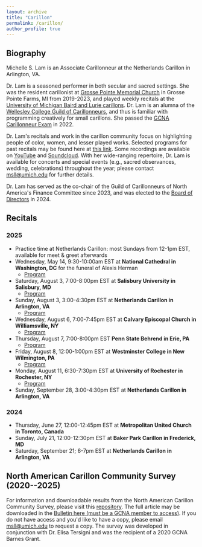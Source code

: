 ```yaml
---
layout: archive
title: "Carillon"
permalink: /carillon/
author_profile: true
---
```


## Biography 

Michelle S. Lam is an Associate Carillonneur at the Netherlands Carillon in Arlington, VA. 

Dr. Lam is a seasoned performer in both secular and sacred settings. She was the resident carillonist at [Grosse Pointe Memorial Church](https://gpmchurch.org/) in Grosse Pointe Farms, MI from 2019-2023, and played weekly recitals at the [University of Michigan Baird and Lurie carillons](https://smtd.umich.edu/departments/organ/carillons/). Dr. Lam is an alumna of the [Wellesley College Guild of Carillonneurs](https://www.wellesley.edu/music/performanceprogram/ensembles/carillon), and thus is familiar with programming creatively for small carillons. She passed the [GCNA Carillonneur Exam](https://www.gcna.org/exam-carillonneur) in 2022. 

Dr. Lam's recitals and work in the carillon community focus on highlighting people of color, women, and lesser played works. Selected programs for past recitals may be found here at [this link](https://docs.google.com/document/d/1yBbaaqsHExDU1md3aXO9Nh0Cq2Sysf_wvTN4HS9HIag/edit?usp=sharing). Some recordings are available on [YouTube](https://www.youtube.com/playlist?list=PL9rENzxh-Bm7Jh1IHHb4N5-jUKiyFOsxD) and [Soundcloud](https://soundcloud.com/michelleslam). With her wide-ranging repertoire, Dr. Lam is available for concerts and special events (e.g., sacred observances, wedding, celebrations) throughout the year; please contact msll@umich.edu for further details.

Dr. Lam has served as the co-chair of the Guild of Carillonneurs of North America's Finance Committee since 2023, and was elected to the [Board of Directors](https://www.gcna.org/leadership) in 2024. 

## Recitals 

### 2025
- Practice time at Netherlands Carillon: most Sundays from 12-1pm EST, available for meet & greet afterwards
- Wednesday, May 14, 9:30-10:00am EST at **National Cathedral in Washington, DC** for the funeral of Alexis Herman
  - [Program](https://cathedral.org/wp-content/uploads/2025/05/Herman-Alexis_R1.pdf)
- Saturday, August 3, 7:00-8:00pm EST at **Salisbury University in Salisbury, MD**
  - [Program](https://docs.google.com/document/d/19gUoVQtyTy50Fy5CNL0WFmyhnyh3J1vGUOOngi0vx3s/edit?usp=sharing)
- Sunday, August 3, 3:00-4:30pm EST at **Netherlands Carillon in Arlington, VA**
  - [Program]()
- Wednesday, August 6, 7:00-7:45pm EST at **Calvary Episcopal Church in Williamsville, NY**
  - [Program](https://docs.google.com/document/d/1pAOQKsjq4D1DsCmE43pJzPtESheDj1ZpLy8zQH0d9Us/edit?usp=sharing)
- Thursday, August 7, 7:00-8:00pm EST **Penn State Behrend in Erie, PA**
  - [Program](https://docs.google.com/document/d/122vQwpH4C4tod41zmRf3N3PJv1DIYVKozRslax0Eo9Y/edit?usp=sharing)
- Friday, August 8, 12:00-1:00pm EST at **Westminster College in New Wilmington, PA**
  - [Program](https://docs.google.com/document/d/1_ZE41w89YOTiKlTcMrt4QhFgjxJa2PXRhVP176cQDhI/edit?usp=sharing)
- Monday, August 11, 6:30-7:30pm EST at **University of Rochester in Rochester, NY**
  - [Program](https://docs.google.com/document/d/1HV9fKhvSOb35fomoLt0rE92mEwvpVrgBoODuLG-GPDg/edit?usp=sharing)
- Sunday, September 28, 3:00-4:30pm EST at **Netherlands Carillon in Arlington, VA**

### 2024
- Thursday, June 27, 12:00-12:45pm EST at **Metropolitan United Church in Toronto, Canada**
- Sunday, July 21, 12:00-12:30pm EST at **Baker Park Carillon in Frederick, MD**
- Saturday, September 21; 6-7pm EST at **Netherlands Carillon in Arlington, VA**

## North American Carillon Community Survey (2020--2025) 

For information and downloadable results from the North American Carillon Community Survey, please visit this [repository](https://github.com/michellelam/carilloncommunity). The full article may be downloaded in the [Bulletin here (must be a GCNA member to access)](https://www.gcna.org/resources/Members/Bulletin/GCNA-Bulletin-V74.pdf). If you do not have access and you'd like to have a copy, please email msll@umich.edu to request a copy. The survey was developed in conjunction with Dr. Elisa Tersigni and was the recipient of a 2020 GCNA Barnes Grant.
